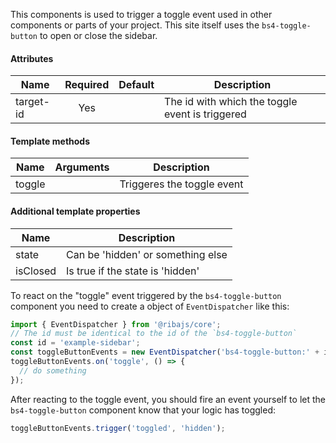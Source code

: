 This components is used to trigger a toggle event used in other components or parts of your project.
This site itself uses the `bs4-toggle-button` to open or close the sidebar.

#### Attributes

| Name                   | Required | Default | Description                                                                                                    |
| ---------------------- |:--------:|:----------:| ----------------------------------------------------------------------------------------------------------- |
| target-id              | Yes      |            | The id with which the toggle event is triggered                                                             |

#### Template methods

| Name                             | Arguments |  Description                                                           |
| -------------------------------- |:---------:| ---------------------------------------------------------------------- |
| toggle                           |           | Triggeres the toggle event                                             |

#### Additional template properties

| Name                             |  Description                                                                                                    |
| -------------------------------- | --------------------------------------------------------------------------------------------------------------- |
| state                            | Can be 'hidden' or something else                                                                               |
| isClosed                         | Is true if the state is 'hidden'                                                                                |

To react on the "toggle" event triggered by the `bs4-toggle-button` component you need to create a object of `EventDispatcher` like this:

```typescript
import { EventDispatcher } from '@ribajs/core';
// The id must be identical to the id of the `bs4-toggle-button`
const id = 'example-sidebar';
const toggleButtonEvents = new EventDispatcher('bs4-toggle-button:' + id);
toggleButtonEvents.on('toggle', () => {
  // do something
});
```

After reacting to the toggle event, you should fire an event yourself to let the `bs4-toggle-button` component know that your logic has toggled:

```typescript
toggleButtonEvents.trigger('toggled', 'hidden');
```

<rv-bind-content class="pt-3">
  <template>
    <rv-example-tabs handle="bs4-toggle-button-component" class="pt-3">
      <template type="single-html-file">
        <bs4-toggle-button target-id="main-sidebar" class="p-3">
          <button rv-on-click="toggle" class="btn btn-warning">
            Click to toggle the main sidebar <span rv-show="isClosed">(Closed)</span><span rv-hide="isClosed">(Open)</span>
          </button>
        </bs4-toggle-button>
        <bs4-toggle-button target-id="example-sidebar" class="p-3">
          <button rv-on-click="toggle" class="btn btn-info">
            Click to toggle the sidebar in the example below <span rv-show="isClosed">(Closed)</span><span rv-hide="isClosed">(Open)</span>
          </button>
        </bs4-toggle-button>
      </template>
    </rv-example-tabs>
  </template>
</rv-bind-content>
